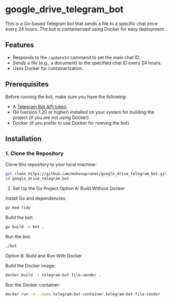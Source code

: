 # google_drive_telegram_bot

This is a Go-based Telegram bot that sends a file to a specific chat once every 24 hours. The bot is containerized using Docker for easy deployment.

## Features

- Responds to the `/updateId` command to set the main chat ID.
- Sends a file (e.g., a document) to the specified chat ID every 24 hours.
- Uses Docker for containerization.

## Prerequisites

Before running the bot, make sure you have the following:

- A [Telegram Bot API token](https://core.telegram.org/bots#botfather).
- Go (version 1.20 or higher) installed on your system for building the project (if you are not using Docker).
- Docker (if you prefer to use Docker for running the bot).

## Installation

### 1. Clone the Repository

Clone this repository to your local machine:

```bash
git clone https://github.com/mohanapranes/google_drive_telegram_bot.git
cd google_drive_telegram_bot
```

2. Set Up the Go Project
Option A: Build Without Docker

Install Go and dependencies:

```bash
go mod tidy
```

Build the bot:

```bash
go build -o bot .
```

Run the bot:
```bash
./bot
```
Option B: Build and Run With Docker

Build the Docker image:

```bash
docker build -t telegram-bot-file-sender .
```

Run the Docker container:
```bash
docker run -d --name telegram-bot-container telegram-bot-file-sender
```

